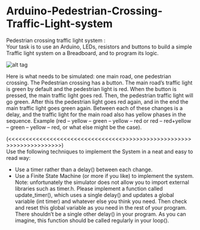 # Arduino-Pedestrian-Crossing-Traffic-Light-system
Pedestrian crossing traffic light system : </br>
Your task is to use an Arduino, LEDs, resistors and buttons to build a simple Traffic light system on a Breadboard,
and to program its logic.

![alt tag](http://osoyoo.com/wp-content/uploads/2014/12/ped_traffic_light.jpg)

Here is what needs to be simulated: one main road, one pedestrian crossing. The Pedestrian crossing has a button.
The main road’s traffic light is green by default and the pedestrian light is red. When the button is pressed, the main
traffic light goes red. Then, the pedestrian traffic light will go green.
After this the pedestrian light goes red again, and in the end the main traffic light goes green again.
Between each of these changes is a delay, and the traffic light for the main road also has yellow phases in the
sequence. Example (red – yellow – green – yellow – red or red – red+yellow – green – yellow – red, or what else might be the case).

(<<<<<<<<<<<<<<<<<<<<<<<<<<<<<<<<<>>>>>>>>>>>>>>>>>>>>>>>>>>>>>>>>>>>>) </br>
Use the following techniques to implement the System in a neat and easy to read way:
- Use a timer rather than a delay() between each change.
- Use a Finite State Machine (or more if you like) to implement the system.
Note: unfortunately the simulator does not allow you to import external libraries such as timer.h. Please implement a
function called update_timer(), which uses a single delay() and updates a global variable (int timer) and whatever else
you think you need. Then check and reset this global variable as you need in the rest of your program. There
shouldn’t be a single other delay() in your program. As you can imagine, this function should be called regularly in
your loop().
